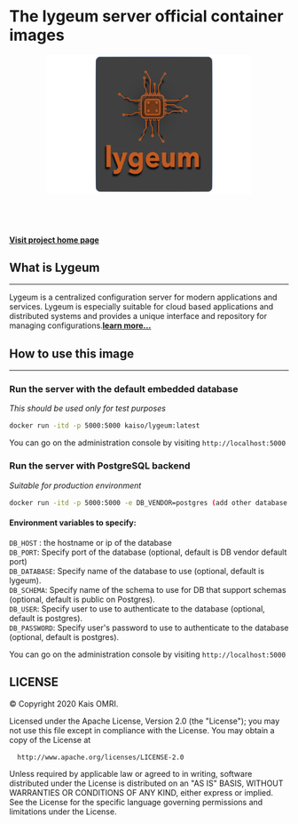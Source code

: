 # The lygeum server official container images 
<center>
<img src="https://raw.githubusercontent.com/kaiso/lygeum/master/ui/src/assets/lygeum_logo_square.png" width="370" height="250"/><br><br>
</center>
<br>
<br>

#### [Visit project home page](https://kaiso.github.io/lygeum/)

## What is Lygeum
---
Lygeum is a centralized configuration server for modern applications and services.
Lygeum is especially suitable for cloud based applications and distributed systems and provides a unique interface and repository for managing configurations.[**learn more...**](https://kaiso.github.io/lygeum/)

## How to use this image
---
### Run the server with the default embedded database<br>
_This should be used only for test purposes_
```bash
docker run -itd -p 5000:5000 kaiso/lygeum:latest
```
You can go on the administration console by visiting `http://localhost:5000`
<br>

### Run the server with PostgreSQL backend<br>
_Suitable for production environment_

```bash
docker run -itd -p 5000:5000 -e DB_VENDOR=postgres (add other database environment variables here) kaiso/lygeum:latest
```
#### Environment variables to specify:
`DB_HOST` : the hostname or ip of the database<br>
`DB_PORT`: Specify port of the database (optional, default is DB vendor default port)<br>
`DB_DATABASE`: Specify name of the database to use (optional, default is lygeum).<br>
`DB_SCHEMA`: Specify name of the schema to use for DB that support schemas (optional, default is public on Postgres).<br>
`DB_USER`: Specify user to use to authenticate to the database (optional, default is postgres).<br>
`DB_PASSWORD`: Specify user's password to use to authenticate to the database (optional, default is postgres).

You can go on the administration console by visiting `http://localhost:5000`

## LICENSE

   © Copyright 2020 Kais OMRI.

   Licensed under the Apache License, Version 2.0 (the "License");
   you may not use this file except in compliance with the License.
   You may obtain a copy of the License at

      http://www.apache.org/licenses/LICENSE-2.0

  Unless required by applicable law or agreed to in writing, software
  distributed under the License is distributed on an "AS IS" BASIS,
  WITHOUT WARRANTIES OR CONDITIONS OF ANY KIND, either express or implied.
  See the License for the specific language governing permissions and
  limitations under the License.